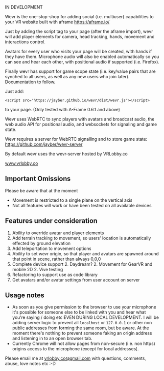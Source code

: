 IN DEVELOPMENT

Wevr is the one-stop-shop for adding social (i.e. multiuser) capabilities to your VR website built with aframe https://aframe.io/

Just by adding the script tag to your page (after the aframe import), wevr will add player elements for camera, head tracking, hands, movement and interactions control.

Avatars for every user who visits your page will be created, with hands if they have them. Microphone audio will also be enabled automatically so you can see and hear each other,
with positional audio if supported (i.e. Firefox).

Finally wevr has support for game scope state (i.e. key/value pairs that are synched to all users, as well as any new users who join later). Documentation to follow.

Just add:

    <script src="https://jayber.github.io/wevr/dist/wevr.js"></script>

to your page. (Only tested with A-Frame 0.6.1 and above)

Wevr uses WebRTC to sync players with avatars and broadcast audio, the web audio API for positional audio, and websockets for signaling and game state.

Wevr requires a server for WebRTC signalling and to store game state: https://github.com/jayber/wevr-server

By default wevr uses the wevr-server hosted by VRLobby.co

www.vrlobby.co

## Important Omissions
Please be aware that at the moment
* Movement is restricted to a single plane on the vertical axis
* Not all features will work or have been tested on all available devices

## Features under consideration
1. Ability to override avatar and player elements
1. Add terrain tracking to movement, so users' location is automatically effected by ground elevation
1. Add teleportation to movement options
1. Ability to set wevr origin, so that player and avatars are spawned around that point in scene, rather than always 0,0,0
1. Complete device support
    2. Daydream?
    2. Movement for GearVR and mobile 2D
    2. Vive testing
1. Refactoring to support use as code library
1. Get avatars and/or avatar settings from user account on server

## Usage notes
* As soon as you give permission to the browser to use your microphone it's possible for someone else to be linked with you
and hear what you're saying / doing etc EVEN DURING LOCAL DEVELOPMENT. I will be adding server logic to prevent all `localhost` or `127.0.0.1` or other
 non public addresses from forming the same room, but be aware. At the moment there's nothing to prevent someone faking
 an origin address and listening in to an open browser tab.
* Currently Chrome will not allow pages from non-secure (i.e. non https) origins access to the microphone (except for local addresses).

Please email me at vrlobby.co@gmail.com with questions, comments, abuse, love notes etc :-D